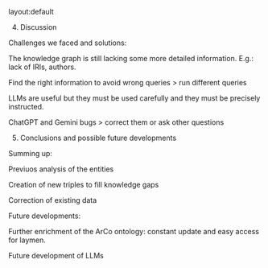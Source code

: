 layout:default


4. Discussion
   
Challenges we faced and solutions:

The knowledge graph is still lacking some more detailed information. E.g.: lack of IRIs, authors.

Find the right information to avoid wrong queries > run different queries

LLMs are useful but they must be used carefully and they must be precisely instructed.

ChatGPT and Gemini bugs > correct them or ask other questions


5. Conclusions and possible future developments
   
Summing up:

Previuos analysis of the entities

Creation of new triples to fill knowledge gaps

Correction of existing data

Future developments:

Further enrichment of the ArCo ontology: constant update and easy access for laymen.

Future development of LLMs

